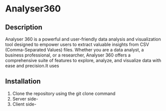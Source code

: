 # Analyser360

## Description
Analyser 360 is a powerful and user-friendly data analysis and visualization tool designed to empower users to extract valuable insights from CSV (Comma-Separated Values) files. Whether you are a data analyst, a business professional, or a researcher, Analyser 360 offers a comprehensive suite of features to explore, analyze, and visualize data with ease and precision.It uses 

## Installation
1. Clone the repository using the git clone command
2. Server side-
3. Client side-

